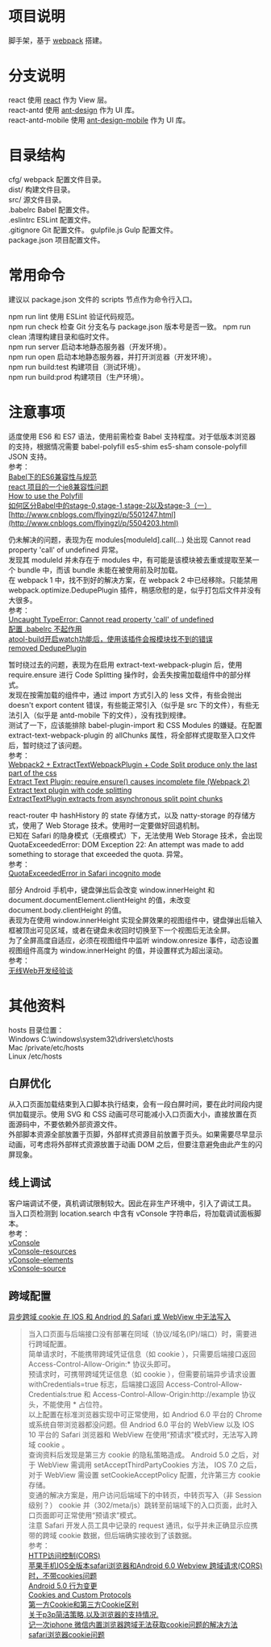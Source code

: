 # 项目说明

脚手架，基于 [webpack](https://github.com/webpack/webpack) 搭建。  

# 分支说明

react 使用 [react](https://github.com/facebook/react) 作为 View 层。  
react-antd 使用 [ant-design](https://github.com/ant-design/ant-design) 作为 UI 库。  
react-antd-mobile 使用 [ant-design-mobile](https://github.com/ant-design/ant-design-mobile) 作为 UI 库。  

# 目录结构

cfg/ webpack 配置文件目录。  
dist/ 构建文件目录。  
src/ 源文件目录。  
.babelrc Babel 配置文件。  
.eslintrc ESLint 配置文件。  
.gitignore Git 配置文件。
gulpfile.js Gulp 配置文件。  
package.json 项目配置文件。  

# 常用命令

建议以 package.json 文件的 scripts 节点作为命令行入口。  

npm run lint 使用 ESLint 验证代码规范。  
npm run check 检查 Git 分支名与 package.json 版本号是否一致。 
npm run clean 清理构建目录和临时文件。  
npm run server 启动本地静态服务器（开发环境）。  
npm run open 启动本地静态服务器，并打开浏览器（开发环境）。  
npm run build:test 构建项目（测试环境）。  
npm run build:prod 构建项目（生产环境）。  

# 注意事项

适度使用 ES6 和 ES7 语法，使用前需检查 Babel 支持程度。对于低版本浏览器的支持，根据情况需要 babel-polyfill es5-shim es5-sham console-polyfill JSON 支持。  
参考：  
[Babel下的ES6兼容性与规范](http://imweb.io/topic/561f9352883ae3ed25e400f5)  
[react 项目的一个ie8兼容性问题](http://www.aliued.com/?p=3240)  
[How to use the Polyfill](https://babeljs.io/docs/usage/polyfill/)  
[如何区分Babel中的stage-0,stage-1,stage-2以及stage-3（一）](http://www.cnblogs.com/flyingzl/p/5501247.html)  
[http://www.cnblogs.com/flyingzl/p/5501247.html](http://www.cnblogs.com/flyingzl/p/5504203.html)  

仍未解决的问题，表现为在 modules[moduleId].call(...) 处出现 Cannot read property 'call' of undefined 异常。  
发现其 moduleId 并未存在于 modules 中，有可能是该模块被去重或提取至某一个 bundle 中，而该 bundle 未能在被使用前及时加载。  
在 webpack 1 中，找不到好的解决方案，在 webpack 2 中已经移除。只能禁用 webpack.optimize.DedupePlugin 插件，稍感欣慰的是，似乎打包后文件并没有大很多。  
参考：  
[Uncaught TypeError: Cannot read property 'call' of undefined](https://github.com/webpack/webpack/issues/959)  
[配置 .babelrc 不起作用](https://github.com/ant-design/babel-plugin-import/issues/81)  
[atool-build开启watch功能后，使用该插件会报模块找不到的错误](https://github.com/ant-design/babel-plugin-import/issues/97)  
[removed DedupePlugin](https://github.com/webpack/webpack/pull/3266)  

暂时绕过去的问题，表现为在启用 extract-text-webpack-plugin 后，使用 require.ensure 进行 Code Splitting 操作时，会丢失按需加载组件中的部分样式。  
发现在按需加载的组件中，通过 import 方式引入的 less 文件，有些会抛出 doesn't export content 错误，有些能正常引入（似乎是 src 下的文件），有些无法引入（似乎是 antd-mobile 下的文件），没有找到规律。  
测试了一下，应该能排除 babel-plugin-import 和 CSS Modules 的嫌疑。在配置 extract-text-webpack-plugin 的 allChunks 属性，将全部样式提取至入口文件后，暂时绕过了该问题。  
参考：  
[Webpack2 + ExtractTextWebpackPlugin + Code Split produce only the last part of the css](https://github.com/webpack/webpack/issues/2763)  
[Extract Text Plugin: require.ensure() causes incomplete file (Webpack 2)](https://github.com/webpack/webpack/issues/2450)  
[Extract text plugin with code splitting](https://github.com/webpack/extract-text-webpack-plugin/issues/208)  
[ExtractTextPlugin extracts from asynchronous split point chunks](https://github.com/webpack/extract-text-webpack-plugin/issues/120)  

react-router 中 hashHistory 的 state 存储方式，以及 natty-storage 的存储方式，使用了 Web Storage 技术。使用时一定要做好回退机制。  
已知在 Safari 的隐身模式（无痕模式）下，无法使用 Web Storage 技术，会出现 QuotaExceededError: DOM Exception 22: An attempt was made to add something to storage that exceeded the quota. 异常。  
参考：  
[QuotaExceededError in Safari incognito mode](https://github.com/mjackson/history/issues/42)  

部分 Android 手机中，键盘弹出后会改变 window.innerHeight 和 document.documentElement.clientHeight 的值，未改变 document.body.clientHeight 的值。  
表现为在使用 window.innerHeight 实现全屏效果的视图组件中，键盘弹出后输入框被顶出可见区域，或者在键盘未收回时切换至下一个视图后无法全屏。  
为了全屏高度自适应，必须在视图组件中监听 window.onresize 事件，动态设置视图组件高度为 window.innerHeight 的值，并设置样式为超出滚动。  
参考：  
[无线Web开发经验谈](http://am-team.github.io/amg/dev-exp-doc.html#手机相关)  

# 其他资料

hosts 目录位置：  
Windows C:\windows\system32\drivers\etc\hosts  
Mac /private/etc/hosts  
Linux /etc/hosts  

## 白屏优化

从入口页面加载结束到入口脚本执行结束，会有一段白屏时间，要在此时间段内提供加载提示。使用 SVG 和 CSS 动画可尽可能减小入口页面大小，直接放置在页面源码中，不要依赖外部资源文件。  
外部脚本资源全部放置于页脚，外部样式资源目前放置于页头。如果需要尽早显示动画，可考虑将外部样式资源放置于动画 DOM 之后，但要注意避免由此产生的闪屏现象。  

## 线上调试

客户端调试不便，真机调试限制较大。因此在非生产环境中，引入了调试工具。  
当入口页检测到 location.search 中含有 vConsole 字符串后，将加载调试面板脚本。  
参考：  
[vConsole](https://github.com/WechatFE/vConsole)  
[vConsole-resources](https://github.com/WechatFE/vConsole-resources)  
[vConsole-elements](https://github.com/WechatFE/vConsole-elements)  
[vConsole-source](https://github.com/WechatFE/vConsole-source)  

## 跨域配置

[异步跨域 cookie 在 IOS 和 Andriod 的 Safari 或 WebView 中无法写入](http://weidai.wiki/pages/viewpage.action?pageId=2330760)  

> 当入口页面与后端接口没有部署在同域（协议/域名(IP)/端口）时，需要进行跨域配置。  
> 简单请求时，不能携带跨域凭证信息（如 cookie ），只需要后端接口返回 Access-Control-Allow-Origin:* 协议头即可。  
> 预请求时，可携带跨域凭证信息（如 cookie ），但需要前端异步请求设置 withCredentials=true 标志，后端接口返回 Access-Control-Allow-Credentials:true 和 Access-Control-Allow-Origin:http://example 协议头，不能使用 * 占位符。  
> 以上配置在标准浏览器实现中可正常使用，如 Andriod 6.0 平台的 Chrome 或系统自带浏览器都没问题。但 Andriod 6.0 平台的 WebView 以及 IOS 10 平台的 Safari 浏览器和 WebView 在使用“预请求”模式时，无法写入跨域 cookie 。  
> 查询资料后发现是第三方 cookie 的隐私策略造成。 Android 5.0 之后，对于 WebView 需调用 setAcceptThirdPartyCookies 方法， IOS 7.0 之后，对于 WebView 需设置 setCookieAcceptPolicy 配置，允许第三方 cookie 存储。  
> 变通的解决方案是，用户访问后端域下的中转页，中转页写入（非 Session 级别？） cookie 并（302/meta/js）跳转至前端域下的入口页面，此时入口页面即可正常使用“预请求”模式。  
> 注意 Safari 开发人员工具中记录的 request 通讯，似乎并未正确显示应携带的跨域 cookie 数据，但后端确实接收到了该数据。  
> 参考：  
> [HTTP访问控制(CORS)](https://developer.mozilla.org/zh-CN/docs/Web/HTTP/Access_control_CORS)  
> [苹果手机IOS全版本safari浏览器和Android 6.0 Webview 跨域请求(CORS)时，不带cookies问题](https://segmentfault.com/q/1010000003971211)  
> [Android 5.0 行为变更](https://developer.android.com/about/versions/android-5.0-changes.html#BehaviorWebView)  
> [Cookies and Custom Protocols](https://developer.apple.com/library/content/documentation/Cocoa/Conceptual/URLLoadingSystem/CookiesandCustomProtocols/CookiesandCustomProtocols.html#//apple_ref/doc/uid/10000165i-CH10-SW1)  
> [第一方Cookie和第三方Cookie区别](http://www.biaodianfu.com/first-party-cookie-and-third-party-cookie.html)  
> [关于p3p简洁策略,以及浏览器的支持情况.](http://www.cnblogs.com/_franky/archive/2011/03/16/1985954.html)  
> [记一次iphone 微信内置浏览器跨域无法获取cookie问题的解决方法](http://blog.csdn.net/zhx19920405/article/details/51417250)  
> [safari浏览器cookie问题](http://www.cnblogs.com/xiaoheimiaoer/p/4228873.html)  

